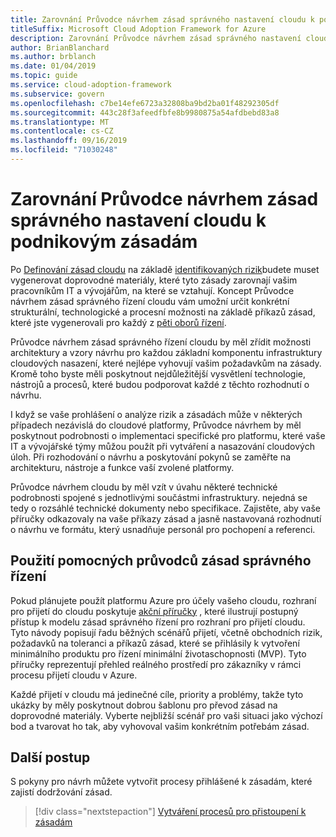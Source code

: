 ```yaml
---
title: Zarovnání Průvodce návrhem zásad správného nastavení cloudu k podnikovým zásadám
titleSuffix: Microsoft Cloud Adoption Framework for Azure
description: Zarovnání Průvodce návrhem zásad správného nastavení cloudu k podnikovým zásadám
author: BrianBlanchard
ms.author: brblanch
ms.date: 01/04/2019
ms.topic: guide
ms.service: cloud-adoption-framework
ms.subservice: govern
ms.openlocfilehash: c7be14efe6723a32808ba9bd2ba01f48292305df
ms.sourcegitcommit: 443c28f3afeedfbfe8b9980875a54afdbebd83a8
ms.translationtype: MT
ms.contentlocale: cs-CZ
ms.lasthandoff: 09/16/2019
ms.locfileid: "71030248"
---
```

<!---
I've established policies. How to help developers adopt these policies?
Draft an architecture design guide.

[Aspirational statement] If you're using Azure, you can use one of ours as a starting point. The choose one of the following 6 as a starting point and mold it to fit your policies.
--->

# <a name="align-your-cloud-governance-design-guide-with-corporate-policy"></a>Zarovnání Průvodce návrhem zásad správného nastavení cloudu k podnikovým zásadám

Po [Definování zásad cloudu](./policy-definition.md) na základě [identifikovaných rizik](./business-risk.md)budete muset vygenerovat doprovodné materiály, které tyto zásady zarovnají vašim pracovníkům IT a vývojářům, na které se vztahují. Koncept Průvodce návrhem zásad správného řízení cloudu vám umožní určit konkrétní strukturální, technologické a procesní možnosti na základě příkazů zásad, které jste vygenerovali pro každý z [pěti oborů řízení](../governance-disciplines.md).

Průvodce návrhem zásad správného řízení cloudu by měl zřídit možnosti architektury a vzory návrhu pro každou základní komponentu infrastruktury cloudových nasazení, které nejlépe vyhovují vašim požadavkům na zásady. Kromě toho byste měli poskytnout nejdůležitější vysvětlení technologie, nástrojů a procesů, které budou podporovat každé z těchto rozhodnutí o návrhu.

I když se vaše prohlášení o analýze rizik a zásadách může v některých případech nezávislá do cloudové platformy, Průvodce návrhem by měl poskytnout podrobnosti o implementaci specifické pro platformu, které vaše IT a vývojářské týmy můžou použít při vytváření a nasazování cloudových úloh. Při rozhodování o návrhu a poskytování pokynů se zaměřte na architekturu, nástroje a funkce vaší zvolené platformy.

Průvodce návrhem cloudu by měl vzít v úvahu některé technické podrobnosti spojené s jednotlivými součástmi infrastruktury. nejedná se tedy o rozsáhlé technické dokumenty nebo specifikace. Zajistěte, aby vaše příručky odkazovaly na vaše příkazy zásad a jasně nastavovaná rozhodnutí o návrhu ve formátu, který usnadňuje personál pro pochopení a referenci.

<!-- markdownlint-enable MD033 -->

## <a name="using-the-actionable-governance-guides"></a>Použití pomocných průvodců zásad správného řízení

Pokud plánujete použít platformu Azure pro účely vašeho cloudu, rozhraní pro přijetí do cloudu poskytuje [akční příručky](../guides/index.md) , které ilustrují postupný přístup k modelu zásad správného řízení pro rozhraní pro přijetí cloudu. Tyto návody popisují řadu běžných scénářů přijetí, včetně obchodních rizik, požadavků na toleranci a příkazů zásad, které se přihlásily k vytvoření minimálního produktu pro řízení minimální životaschopnosti (MVP). Tyto příručky reprezentují přehled reálného prostředí pro zákazníky v rámci procesu přijetí cloudu v Azure.

Každé přijetí v cloudu má jedinečné cíle, priority a problémy, takže tyto ukázky by měly poskytnout dobrou šablonu pro převod zásad na doprovodné materiály. Vyberte nejbližší scénář pro vaši situaci jako výchozí bod a tvarovat ho tak, aby vyhovoval vašim konkrétním potřebám zásad.

## <a name="next-steps"></a>Další postup

S pokyny pro návrh můžete vytvořit procesy přihlášené k zásadám, které zajistí dodržování zásad.

> [!div class="nextstepaction"]
> [Vytváření procesů pro přistoupení k zásadám](./processes.md)
